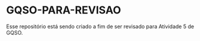# GQSO-PARA-REVISAO
Esse repositório está sendo criado a fim de ser revisado para Atividade 5 de GQSO. 
